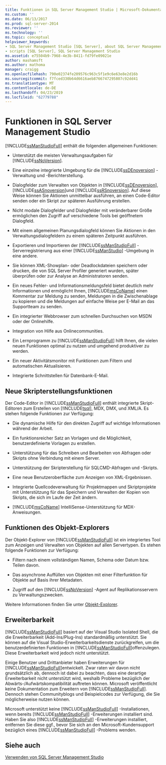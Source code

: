 ```yaml
---
title: Funktionen in SQL Server Management Studio | Microsoft-Dokumentation
ms.custom: ''
ms.date: 06/13/2017
ms.prod: sql-server-2014
ms.reviewer: ''
ms.technology: ''
ms.topic: conceptual
helpviewer_keywords:
- SQL Server Management Studio [SQL Server], about SQL Server Management Studio
- scripts [SQL Server], SQL Server Management Studio
ms.assetid: e75504b9-7968-4e3b-8411-fd79fe09021e
author: mashamsft
ms.author: mathoma
manager: craigg
ms.openlocfilehash: 790e02374fe209576c963c5f1e9c6e63e8e2d16b
ms.sourcegitcommit: f7fced330b64d6616aeb8766747295807c92dd41
ms.translationtype: MT
ms.contentlocale: de-DE
ms.lasthandoff: 04/23/2019
ms.locfileid: "62779788"
---
```

# <a name="features-in-sql-server-management-studio"></a>Funktionen in SQL Server Management Studio
  [!INCLUDE[ssManStudioFull](../includes/ssmanstudiofull-md.md)] enthält die folgenden allgemeinen Funktionen:  
  
-   Unterstützt die meisten Verwaltungsaufgaben für [!INCLUDE[ssNoVersion](../includes/ssnoversion-md.md)].  
  
-   Eine einzelne integrierte Umgebung für die [!INCLUDE[ssDEnoversion](../includes/ssdenoversion-md.md)] -Verwaltung und -Berichterstellung.  
  
-   Dialogfelder zum Verwalten von Objekten in [!INCLUDE[ssDEnoversion](../includes/ssdenoversion-md.md)], [!INCLUDE[ssASnoversion](../includes/ssasnoversion-md.md)]und [!INCLUDE[ssRSnoversion](../includes/ssrsnoversion-md.md)]. Auf diese Weise können Sie Aktionen unmittelbar ausführen, an einen Code-Editor senden oder ein Skript zur späteren Ausführung erstellen.  
  
-   Nicht modale Dialogfelder und Dialogfelder mit veränderbarer Größe ermöglichen den Zugriff auf verschiedene Tools bei geöffnetem Dialogfeld.  
  
-   Mit einem allgemeinen Planungsdialogfeld können Sie Aktionen in den Verwaltungsdialogfeldern zu einem späteren Zeitpunkt ausführen.  
  
-   Exportieren und Importieren der [!INCLUDE[ssManStudioFull](../includes/ssmanstudiofull-md.md)] -Serverregistrierung aus einer [!INCLUDE[ssManStudio](../includes/ssmanstudio-md.md)] -Umgebung in eine andere.  
  
-   Sie können XML-Showplan- oder Deadlockdateien speichern oder drucken, die von SQL Server Profiler generiert wurden, später überprüfen oder zur Analyse an Administratoren senden.  
  
-   Ein neues Fehler- und Informationsmeldungsfeld bietet deutlich mehr Informationen und ermöglicht Ihnen, [!INCLUDE[msCoName](../includes/msconame-md.md)] einen Kommentar zur Meldung zu senden, Meldungen in die Zwischenablage zu kopieren und die Meldungen auf einfache Weise per E-Mail an das Supportteam zu senden.  
  
-   Ein integrierter Webbrowser zum schnellen Durchsuchen von MSDN oder der Onlinehilfe.  
  
-   Integration von Hilfe aus Onlinecommunities.  
  
-   Ein Lernprogramm zu [!INCLUDE[ssManStudioFull](../includes/ssmanstudiofull-md.md)] hilft Ihnen, die vielen neuen Funktionen optimal zu nutzen und umgehend produktiver zu werden.  
  
-   Ein neuer Aktivitätsmonitor mit Funktionen zum Filtern und automatischen Aktualisieren.  
  
-   Integrierte Schnittstellen für Datenbank-E-Mail.  
  
## <a name="new-scripting-capabilities"></a>Neue Skripterstellungsfunktionen  
 Der Code-Editor in [!INCLUDE[ssManStudioFull](../includes/ssmanstudiofull-md.md)] enthält integrierte Skript-Editoren zum Erstellen von [!INCLUDE[tsql](../includes/tsql-md.md)], MDX, DMX, und XML/A. Es stehen folgende Funktionen zur Verfügung:  
  
-   Die dynamische Hilfe für den direkten Zugriff auf wichtige Informationen während der Arbeit.  
  
-   Ein funktionsreicher Satz an Vorlagen und die Möglichkeit, benutzerdefinierte Vorlagen zu erstellen.  
  
-   Unterstützung für das Schreiben und Bearbeiten von Abfragen oder Skripts ohne Verbindung mit einem Server.  
  
-   Unterstützung der Skripterstellung für SQLCMD-Abfragen und -Skripts.  
  
-   Eine neue Benutzeroberfläche zum Anzeigen von XML-Ergebnissen.  
  
-   Integrierte Quellcodeverwaltung für Projektmappen und Skriptprojekte mit Unterstützung für das Speichern und Verwalten der Kopien von Skripts, die sich im Laufe der Zeit ändern.  
  
-   [!INCLUDE[msCoName](../includes/msconame-md.md)] IntelliSense-Unterstützung für MDX-Anweisungen.  
  
## <a name="object-explorer-features"></a>Funktionen des Objekt-Explorers  
 Der Objekt-Explorer von [!INCLUDE[ssManStudioFull](../includes/ssmanstudiofull-md.md)] ist ein integriertes Tool zum Anzeigen und Verwalten von Objekten auf allen Servertypen. Es stehen folgende Funktionen zur Verfügung:  
  
-   Filtern nach einem vollständigen Namen, Schema oder Datum bzw. Teilen davon.  
  
-   Das asynchrone Auffüllen von Objekten mit einer Filterfunktion für Objekte auf Basis ihrer Metadaten.  
  
-   Zugriff auf den [!INCLUDE[ssNoVersion](../includes/ssnoversion-md.md)] -Agent auf Replikationsservern zu Verwaltungszwecken.  
  
 Weitere Informationen finden Sie unter [Objekt-Explorer](../ssms/object/object-explorer.md).  
  
## <a name="extensibility"></a>Erweiterbarkeit  
 [!INCLUDE[ssManStudioFull](../includes/ssmanstudiofull-md.md)] basiert auf der Visual Studio Isolated Shell, die die Erweiterbarkeit (Add-Ins/Plug-Ins) standardmäßig unterstützt. Sie können auf die Visual Studio-Erweiterbarkeitsdienste zurückgreifen, um die benutzerdefinierten Funktionen in [!INCLUDE[ssManStudioFull](../includes/ssmanstudiofull-md.md)]offenzulegen. Diese Erweiterbarkeit wird jedoch nicht unterstützt.  
  
 Einige Benutzer und Drittanbieter haben Erweiterungen für [!INCLUDE[ssManStudioFull](../includes/ssmanstudiofull-md.md)]entwickelt. Zwar raten wir davon nicht grundsätzlich ab, dennoch ist dabei zu beachten, dass eine derartige Erweiterbarkeit nicht unterstützt wird, weshalb Probleme bezüglich der Abwärts-/Aufwärtskompatibilität auftreten können. Microsoft veröffentlicht keine Dokumentation zum Erweitern von [!INCLUDE[ssManStudioFull](../includes/ssmanstudiofull-md.md)]. Dennoch stehen Communityblogs und Beispielcodes zur Verfügung, die Sie möglicherweise nutzen können.  
  
 Microsoft unterstützt keine [!INCLUDE[ssManStudioFull](../includes/ssmanstudiofull-md.md)] -Installationen, wenn bereits [!INCLUDE[ssManStudioFull](../includes/ssmanstudiofull-md.md)] -Erweiterungen installiert sind. Haben Sie also [!INCLUDE[ssManStudioFull](../includes/ssmanstudiofull-md.md)] -Erweiterungen installiert, entfernen Sie diese ggf., bevor Sie sich an den Microsoft-Kundensupport bezüglich eines [!INCLUDE[ssManStudioFull](../includes/ssmanstudiofull-md.md)] -Problems wenden.  
  
## <a name="see-also"></a>Siehe auch  
 [Verwenden von SQL Server Management Studio](../database-engine/use-sql-server-management-studio.md)  
  
  

